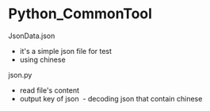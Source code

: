 # Python_CommonTool

JsonData.json

  - it's a simple json file for test
  - using chinese

json.py
  
  - read file's content  
  - output key of json
  - decoding json that contain chinese
